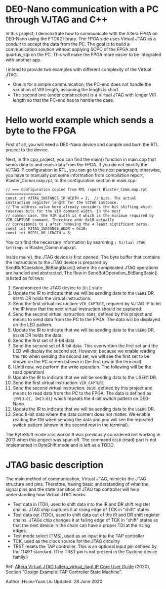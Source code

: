 # DE0-Nano communication with a PC through VJTAG and C++

In this project, I demonstrate how to communicate with the Altera FPGA on DE0-Nano using the FTDX2 library. The FPGA side uses Virtual JTAG as a conduit to accept the data from the PC. The goal is to build a communication solution without applying SOPC of the FPGA and quartus_stp on the PC. This will make the FPGA more easier to be integrated with another app.

I intend to provide two examples with different complexity of the Virtual JTAG.
- One is for a simple communication; the PC-end does not handle the variation of VIR length, assuming the length is short. 
- The second one (under construction) is a Virtual JTAG with longer VIR length so that the PC-end has to handle the case. 

# Hello world example which sends a byte to the FPGA
First of all, you will need a DE0-Nano device and compile and burn the RTL project to the device.

Next, in the cpp_project, you can find the main() function in main.cpp that sends data to and reads data from the FPGA. If you do not modify the VJTAG IP configuration in RTL, you can go to the next paragraph; otherwise, you have to manually put some information from compilation report, Blaster_Comm.map.rpt, to the configuration section in main.cpp:
```
// === Configuration copied from RTL report Blaster_Comm.map.rpt ================
const int VJTAG_INSTANCE_IR_WIDTH = 2;  // bits. The actual instruction register length for the VJTAG instance.
// The address value here already considers the bit shifting which reserves bits for the VIR command width. In the most
// common case, the VIR width is 4 which is the minimum required by VIR_CAPTURE command. Therefore addr 0x10 actually
// corresponds to 1 after removing the 4 least significant zeros.
const int VJTAG_INSTANCE_ADDR = 0x10;
const int USER1_DR_LENGTH = 5;
```
You can find the necessary information by searching `; Virtual JTAG Settings` in Blaster_Comm.map.rpt.

Inside main(), the JTAG device is first opened. The byte buffer that contains the instructions to the JTAG device is prepared by SendBufOperation_BitBangBasic() where the complicated JTAG operations are handled and abstracted. The flow in SendBufOperation_BitBangBasic() is listed as follows:
1. Synchronized the JTAG device to `IDLE` state
1. Update the IR to indicate that we will be sending data to the `USER1` DR. `USER1` DR holds the virtual instructions.
1. Send the first virtual instruction: `VIR_CAPTURE`, required by VJTAG IP to let the IP know that the next virtual instruction should be captured.
1. Send the second virtual instruction: `0b01`, defined by this project and means to send data from the PC to the FPGA. The data will be displayed on the LED pattern.
1. Update the IR to indicate that we will be sending data to the `USER0` DR. `USER0` DR holds the data.
1. Send the first set of 8-bit data
1. Send the second set of 8-bit data. This overwritten the first set and the LED will display the second set. However, because we enable reading the `TDO` when sending the second set, we will see the first set to be shown on the PC screen (shown in the first row in the terminal).
1. (Until now, we perform the write operation. The following will be the read operation)
1. Update the IR to indicate that we will be sending data to the USER1 DR.
1. Send the first virtual instruction: `VIR_CAPTURE`
1. Send the second virtual instruction: `0b10`, defined by this project and means to read data from the PC to the FPGA. The data is defined as `{SW[3:0], SW[3:0]}` which repeats the 4-bit switch pattern on DE0-Nano.
1. Update the IR to indicate that we will be sending data to the `USER0` DR.
1. Send 8-bit data where the data content does not matter. We enable reading the `TDO` when sending the data and you will see the repeated switch pattern (shown in the second row in the terminal).

The ByteShift mode also works! It was previously considered not working in 2013 when this project was spun off. The command `0b10` (read) part is not implemented in ByteShift mode and is left as a TODO.


# JTAG basic description
The main method of communication, Virtual JTAG, mimicks the JTAG structure and pins. Therefore, having basic understanding of what the signal pins and the state transition of JTAG tap controller will help understanding how Virtual JTAG works.
- Test data in (TDI), used to shift data into the IR and DR shift register chains. JTAG chip captures it at rising edge of TCK in "shift" states.
- Test data out (TDO), used to shift data out of the IR and DR shift register chains. JTAGs chip changes it at falling edge of TCK in "shift" states so that the next device in the chain can have a proper TDI at the rising edges.
- Test mode select (TMS), used as an input into the TAP controller
- TCK, used as the clock source for the JTAG circuitry
- TRST resets the TAP controller. This is an optional input pin defined by the 1149.1 standard. (The TRST pin is not present in the Cyclone device family.)

Ref: [Altera Virtual JTAG (altera_virtual_jtag) IP Core User Guide](https://www.intel.com/content/dam/www/programmable/us/en/pdfs/literature/ug/ug_virtualjtag.pdf) (2020), Section "Design Example: TAP Controller State Machine".


Author: Hsiou-Yuan Liu
Updated: 28 June 2020
